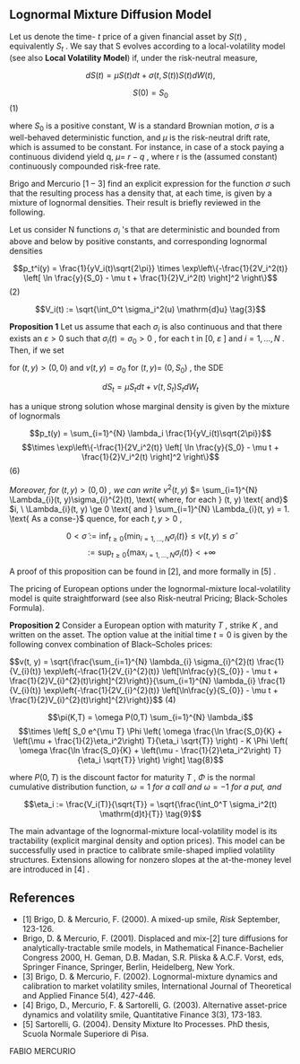 ## **Lognormal Mixture Diffusion Model**

Let us denote the time- $t$  price of a given financial asset by  $S(t)$ , equivalently  $S_t$ . We say that S evolves according to a local-volatility model (see also **Local Volatility Model**) if, under the risk-neutral measure,

$$dS(t) = \mu S(t)dt + \sigma(t, S(t))S(t)dW(t),$$
  

$$S(0) = S_0$$
(1)

where  $S_0$  is a positive constant, W is a standard Brownian motion,  $\sigma$  is a well-behaved deterministic function, and  $\mu$  is the risk-neutral drift rate, which is assumed to be constant. For instance, in case of a stock paying a continuous dividend yield q,  $\mu =$  $r - q$ , where r is the (assumed constant) continuously compounded risk-free rate.

Brigo and Mercurio  $[1-3]$  find an explicit expression for the function  $\sigma$  such that the resulting process has a density that, at each time, is given by a mixture of lognormal densities. Their result is briefly reviewed in the following.

Let us consider N functions  $\sigma_i$ 's that are deterministic and bounded from above and below by positive constants, and corresponding lognormal densities

$$p_t^i(y) = \frac{1}{yV_i(t)\sqrt{2\pi}} \times \exp\left\{-\frac{1}{2V_i^2(t)} \left[ \ln \frac{y}{S_0} - \mu t + \frac{1}{2}V_i^2(t) \right]^2 \right\}$$
(2)

$$V_i(t) := \sqrt{\int_0^t \sigma_i^2(u) \mathrm{d}u} \tag{3}$$

**Proposition 1** Let us assume that each  $\sigma_i$  is also continuous and that there exists an  $\varepsilon > 0$  such that  $\sigma_i(t) = \sigma_0 > 0$ , for each t in [0,  $\varepsilon$ ] and  $i = 1, \ldots, N$ . Then, if we set

for  $(t, y) > (0, 0)$  and  $v(t, y) = \sigma_0$  for  $(t, y) =$  $(0, S_0)$ , the SDE

$$dS_t = \mu S_t dt + \nu(t, S_t) S_t dW_t \tag{5}$$

has a unique strong solution whose marginal density is given by the mixture of lognormals

$$p_t(y) = \sum_{i=1}^{N} \lambda_i \frac{1}{yV_i(t)\sqrt{2\pi}}$$
$$\times \exp\left\{-\frac{1}{2V_i^2(t)} \left[ \ln \frac{y}{S_0} - \mu t + \frac{1}{2}V_i^2(t) \right]^2 \right\}$$
(6)

*Moreover, for*  $(t, y) > (0, 0)$ *, we can write*  $v^2(t, y)$  $= \sum_{i=1}^{N} \Lambda_{i}(t, y)\sigma_{i}^{2}(t), \text{ where, for each } (t, y) \text{ and}$ <br> $i, \ \Lambda_{i}(t, y) \ge 0 \text{ and } \sum_{i=1}^{N} \Lambda_{i}(t, y) = 1. \text{ As a conse-}$ quence, for each  $t, y > 0$ ,

$$0 < \tilde{\sigma} := \inf_{t \ge 0} \left\{ \min_{i=1,\dots,N} \sigma_i(t) \right\} \le \nu(t,y) \le \hat{\sigma}$$
$$:= \sup_{t \ge 0} \left\{ \max_{i=1,\dots,N} \sigma_i(t) \right\} < +\infty \tag{7}$$

A proof of this proposition can be found in [2], and more formally in  $[5]$ .

The pricing of European options under the lognormal-mixture local-volatility model is quite straightforward (see also Risk-neutral Pricing; Black-Scholes Formula).

**Proposition 2** Consider a European option with maturity  $T$ , strike  $K$ , and written on the asset. The option value at the initial time  $t = 0$  is given by the following convex combination of Black–Scholes prices:

$$v(t, y) = \sqrt{\frac{\sum_{i=1}^{N} \lambda_{i} \sigma_{i}^{2}(t) \frac{1}{V_{i}(t)} \exp\left\{-\frac{1}{2V_{i}^{2}(t)} \left[\ln\frac{y}{S_{0}} - \mu t + \frac{1}{2}V_{i}^{2}(t)\right]^{2}\right\}}{\sum_{i=1}^{N} \lambda_{i} \frac{1}{V_{i}(t)} \exp\left\{-\frac{1}{2V_{i}^{2}(t)} \left[\ln\frac{y}{S_{0}} - \mu t + \frac{1}{2}V_{i}^{2}(t)\right]^{2}\right\}}$$
(4)

$$\pi(K,T) = \omega P(0,T) \sum_{i=1}^{N} \lambda_i$$
$$\times \left[ S_0 e^{\mu T} \Phi \left( \omega \frac{\ln \frac{S_0}{K} + \left(\mu + \frac{1}{2}\eta_i^2\right) T}{\eta_i \sqrt{T}} \right) - K \Phi \left( \omega \frac{\ln \frac{S_0}{K} + \left(\mu - \frac{1}{2}\eta_i^2\right) T}{\eta_i \sqrt{T}} \right) \right] \tag{8}$$

where  $P(0, T)$  is the discount factor for maturity  $T$ ,  $\Phi$ is the normal cumulative distribution function,  $\omega = 1$ *for a call and*  $\omega = -1$  *for a put, and* 

$$\eta_i := \frac{V_i(T)}{\sqrt{T}} = \sqrt{\frac{\int_0^T \sigma_i^2(t) \mathrm{d}t}{T}} \tag{9}$$

The main advantage of the lognormal-mixture local-volatility model is its tractability (explicit marginal density and option prices). This model can be successfully used in practice to calibrate smile-shaped implied volatility structures. Extensions allowing for nonzero slopes at the at-the-money level are introduced in  $[4]$ .

## References

- [1] Brigo, D. & Mercurio, F. (2000). A mixed-up smile, *Risk* September, 123-126.
- Brigo, D. & Mercurio, F. (2001). Displaced and mix-[2] ture diffusions for analytically-tractable smile models, in Mathematical Finance-Bachelier Congress 2000, H. Geman, D.B. Madan, S.R. Pliska & A.C.F. Vorst, eds, Springer Finance, Springer, Berlin, Heidelberg, New York.
- [3] Brigo, D. & Mercurio, F. (2002). Lognormal-mixture dynamics and calibration to market volatility smiles, International Journal of Theoretical and Applied Finance 5(4), 427-446.
- [4] Brigo, D., Mercurio, F. & Sartorelli, G. (2003). Alternative asset-price dynamics and volatility smile, Quantitative Finance 3(3), 173-183.
- [5] Sartorelli, G. (2004). Density Mixture Ito Processes. PhD thesis, Scuola Normale Superiore di Pisa.

FABIO MERCURIO